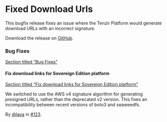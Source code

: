# Fixed Download Urls

This bugfix release fixes an issue where the Tenzir Platform would generate download URLs with an incorrect signature.

Download the release on [GitHub](https://github.com/tenzir/platform/releases/tag/v1.17.3).

### Bug Fixes

[Section titled “Bug Fixes”](#bug-fixes)

#### Fix download links for Sovereign Edition platform

[Section titled “Fix download links for Sovereign Edition platform”](#fix-download-links-for-sovereign-edition-platform)

We switched to use the AWS v4 signature algorithm for generating presigned URLs, rather than the deprecated v2 version. This fixes an incompatibility between recent versions of boto3 and seaweedfs.

By [@lava](https://github.com/lava) in [#123](https://github.com/tenzir/platform/pull/123).